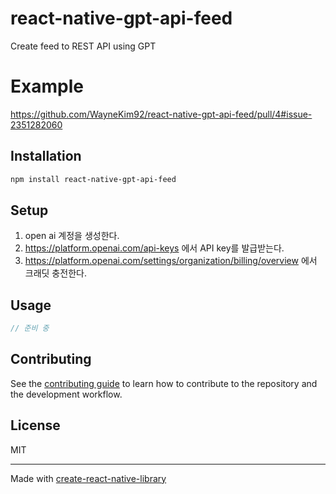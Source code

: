 # react-native-gpt-api-feed

Create feed to REST API using GPT

# Example
https://github.com/WayneKim92/react-native-gpt-api-feed/pull/4#issue-2351282060

## Installation

```sh
npm install react-native-gpt-api-feed
```

## Setup
1. open ai 계정을 생성한다.
2. https://platform.openai.com/api-keys 에서 API key를 발급받는다.
3. https://platform.openai.com/settings/organization/billing/overview 에서 크래딧 충전한다.

## Usage

```js
// 준비 중
```

## Contributing

See the [contributing guide](CONTRIBUTING.md) to learn how to contribute to the repository and the development workflow.

## License

MIT

---

Made with [create-react-native-library](https://github.com/callstack/react-native-builder-bob)
